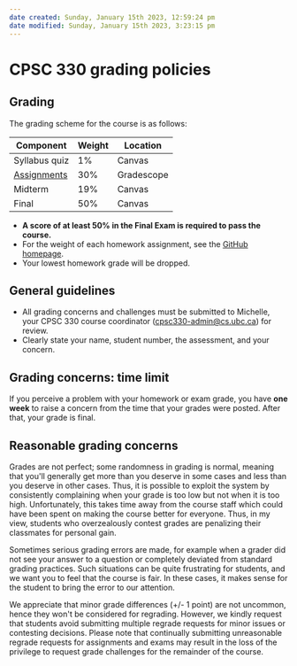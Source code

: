 ```yaml
---
date created: Sunday, January 15th 2023, 12:59:24 pm
date modified: Sunday, January 15th 2023, 3:23:15 pm
---
```

# CPSC 330 grading policies

## Grading
 
The grading scheme for the course is as follows:

| Component                                                                               | Weight          | Location   |
|-----------------------------------------------------------------------------------------|-----------------|------------|
| Syllabus quiz                                                                           |   1%           | Canvas | 
| [Assignments](https://github.com/UBC-CS/cpsc330-2022W2#deliverable-due-dates-tentative) |     30%         | Gradescope |
| Midterm                                                                                 |     19%         | Canvas |
| Final                                                                                   |     50%         | Canvas |

- **A score of at least 50% in the Final Exam is required to pass the course.**
- For the weight of each homework assignment, see the [GitHub homepage](https://github.com/UBC-CS/cpsc330-2022W2#deliverable-due-dates-tentative).
- Your lowest homework grade will be dropped.

## General guidelines
- All grading concerns and challenges must be submitted to Michelle, your CPSC 330 course coordinator ([cpsc330-admin@cs.ubc.ca](cpsc330-admin@cs.ubc.ca)) for review. 
- Clearly state your name, student number, the assessment, and your concern.

## Grading concerns: time limit
If you perceive a problem with your homework or exam grade, you have **one week** to raise a concern from the time that your grades were posted. After that, your grade is final.

## Reasonable grading concerns
Grades are not perfect; some randomness in grading is normal, meaning that you'll generally get more than you deserve in some cases and less than you deserve in other cases. Thus, it is possible to exploit the system by consistently complaining when your grade is too low but not when it is too high. Unfortunately, this takes time away from the course staff which could have been spent on making the course better for everyone. Thus, in my view, students who overzealously contest grades are penalizing their classmates for personal gain.

Sometimes serious grading errors are made, for example when a grader did not see your answer to a question or completely deviated from standard grading practices. Such situations can be quite frustrating for students, and we want you to feel that the course is fair. In these cases, it makes sense for the student to bring the error to our attention.

We appreciate that minor grade differences (+/- 1 point) are not uncommon, hence they won't be considered for regrading. However, we kindly request that students avoid submitting multiple regrade requests for minor issues or contesting decisions. Please note that continually submitting unreasonable regrade requests for assignments and exams may result in the loss of the privilege to request grade challenges for the remainder of the course.